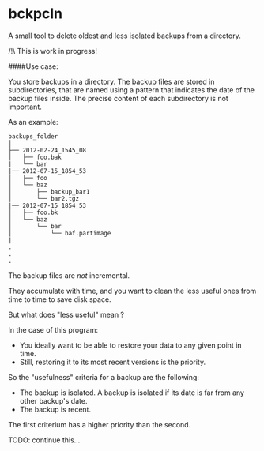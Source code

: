 # bckpcln
A small tool to delete oldest and less isolated backups from a directory.

/!\ This is work in progress!

####Use case:

You store backups in a directory.
The backup files are stored in subdirectories, that are named using a pattern that indicates the date of the backup files inside.
The precise content of each subdirectory is not important.

As an example:
```text
backups_folder
│
├── 2012-02-24_1545_08
│   ├── foo.bak
|   └── bar
|── 2012-07-15_1854_53
│   ├── foo
│   └── baz
│       ├── backup_bar1
│       └── bar2.tgz
|── 2012-07-15_1854_53
│   ├── foo.bk
│   └── baz
│       └── bar
│           └── baf.partimage
|
.
.
.
```
  
The backup files are *not* incremental. 

They accumulate with time, and you want to clean the less useful ones from time to time to save disk space.

But what does "less useful" mean ?

In the case of this program:
- You ideally want to be able to restore your data to any given point in time.
- Still, restoring it to its most recent versions is the priority.

So the "usefulness" criteria for a backup are the following:
- The backup is isolated. A backup is isolated if its date is far from any other backup's date.
- The backup is recent.

The first criterium has a higher priority than the second.


TODO: continue this...